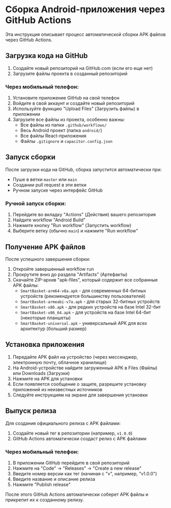 # Сборка Android-приложения через GitHub Actions

Эта инструкция описывает процесс автоматической сборки APK файлов через GitHub Actions.

## Загрузка кода на GitHub

1. Создайте новый репозиторий на GitHub.com (если его еще нет)
2. Загрузите файлы проекта в созданный репозиторий

### Через мобильный телефон:
1. Установите приложение GitHub на свой телефон
2. Войдите в свой аккаунт и создайте новый репозиторий
3. Используйте функцию "Upload Files" (Загрузить файлы) в приложении
4. Загрузите все файлы из проекта, особенно важны:
   - Все файлы из папки `.github/workflows/`
   - Весь Android проект (папка `android/`)
   - Все файлы React-приложения
   - Файлы `.gitignore` и `capacitor.config.json`

## Запуск сборки

После загрузки кода на GitHub, сборка запустится автоматически при:
- Пуше в ветки `master` или `main`
- Создании pull request в эти ветки
- Ручном запуске через интерфейс GitHub

### Ручной запуск сборки:
1. Перейдите во вкладку "Actions" (Действия) вашего репозитория
2. Найдите workflow "Android Build"
3. Нажмите кнопку "Run workflow" (Запустить workflow)
4. Выберите ветку (обычно `main`) и нажмите "Run workflow"

## Получение APK файлов

После успешного завершения сборки:
1. Откройте завершенный workflow run
2. Прокрутите вниз до раздела "Artifacts" (Артефакты)
3. Скачайте ZIP-архив "apk-files", который содержит все собранные APK файлы:
   - `SmartBasket-arm64-v8a.apk` - для современных 64-битных устройств (рекомендуется большинству пользователей)
   - `SmartBasket-armeabi-v7a.apk` - для старых 32-битных устройств
   - `SmartBasket-x86.apk` - для редких устройств на базе Intel 32-бит
   - `SmartBasket-x86_64.apk` - для устройств на базе Intel 64-бит (некоторые планшеты)
   - `SmartBasket-universal.apk` - универсальный APK для всех архитектур (больший размер)

## Установка приложения

1. Передайте APK файл на устройство (через мессенджер, электронную почту, облачное хранилище)
2. На Android-устройстве найдите загруженный APK в Files (Файлы) или Downloads (Загрузки)
3. Нажмите на APK для установки
4. Если появляется сообщение о защите, разрешите установку приложений из неизвестных источников
5. Следуйте инструкциям на экране для завершения установки

## Выпуск релиза

Для создания официального релиза с APK файлами:
1. Создайте новый тег в репозитории (например, `v1.0.0`)
2. GitHub Actions автоматически создаст релиз с APK файлами

### Через мобильный телефон:
1. В приложении GitHub перейдите в свой репозиторий
2. Нажмите на "Code" -> "Releases" -> "Create a new release"
3. Введите номер версии как тег (начиная с "v", например, "v1.0.0")
4. Введите название и описание релиза
5. Нажмите "Publish release"

После этого GitHub Actions автоматически соберет APK файлы и прикрепит их к созданному релизу.